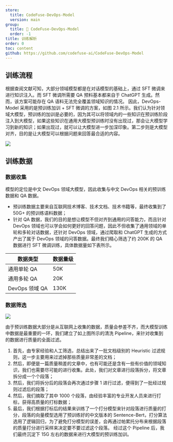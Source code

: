 ```yaml
---
store:
  title: CodeFuse-DevOps-Model
  version: main
group:
  title: 🌱 CodeFuse-DevOps-Model
  order: -1
title: 训练解析
order: 0
toc: content
github: https://github.com/codefuse-ai/CodeFuse-DevOps-Model
---
```


## 训练流程

根据查阅文献可知，大部分领域模型都是在对话模型的基础上，通过 SFT 微调来进行知识注入。而 SFT 微调所需要 QA 预料基本都来自于 ChatGPT 生成。然而，该方案可能存在 QA 语料无法完全覆盖领域知识的情况。
因此，DevOps-Model 采用的是预训练加训 + SFT 微调的方案，如图 2.1 所示。我们认为针对领域大模型，预训练的加训是必要的，因为其可以将领域内的一些知识在预训练阶段注入到大模型，如果这些知识在通用大模型预训练时没有出现过，那会让大模型学习到新的知识；如果出现过，就可以让大模型进一步加深印象。第二步则是大模型对齐，目的是让大模型可以根据问题来回答最合适的内容。

![](https://mdn.alipayobjects.com/huamei_bvbxju/afts/img/A*66DWSbAXqRAAAAAAAAAAAAAADlHYAQ/original)

## 训练数据

### 数据收集

模型的定位是中文 DevOps 领域大模型，因此收集与中文 DevOps 相关的预训练数据和 QA 数据。

- 预训练数据主要来自互联网技术博客、技术文档、技术书籍等，最终收集到了 50G+ 的预训练语料数据；
- 针对 QA 数据，我们的目的是想让模型不但对齐到通用的问答能力，而且针对 DevOps 领域也可以学会如何更好的回答问题，因此不但收集了通用领域的单轮和多轮对话数据，还针对 DevOps 领域，通过爬取和 ChatGPT 生成的方式产出了属于 DevOps 领域的问答数据。最终我们精心筛选了约 200K 的 QA 数据进行 SFT 微调训练，具体数据量如下表所示。

| 数据类型       | 数据量级 |
| -------------- | -------- |
| 通用单轮 QA    | 50K      |
| 通用多轮 QA    | 20K      |
| DevOps 领域 QA | 130K     |

### 数据筛选

![](https://mdn.alipayobjects.com/huamei_bvbxju/afts/img/A*jKlFTp3GWg8AAAAAAAAAAAAADlHYAQ/original)

由于预训练数据大部分是从互联网上收集的数据，质量会参差不齐，而大模型训练中数据是最重要的一环，我们建立了如上图所示的清洗 Pipeline，来针对收集到的数据进行质量的全面过滤。

1. 首先，由专家经验和人工筛选，总结出来了一批文档级别的 Heuristic 过滤规则，这一步主要用来过滤掉那些质量非常差的文档；
2. 然后，即便是一篇质量稍差的文章中，也有可能还是含有一些有价值的领域知识，我们也需要尽可能的进行收集。此处，我们对文章进行段落拆分，将文章拆分成一个个段落；
3. 然后，我们将拆分后的段落会再次通过步骤 1 进行过滤，便得到了一批经过规则过滤后的段落；
4. 然后，我们摘取了其中 1000 个段落，由经验丰富的专业开发人员来进行打标，获得高质量的打标数据；
5. 最后，我们根据打标后的结果来训练了一个打分模型来针对段落进行质量的打分，段落的向量模型选用了预训练好的中文版本的 Sentence-Bert，打分算法选用了逻辑回归，为了避免打分模型的误差，会再通过帕累托分布来根据段落的质量打分进行采样来决定要不要过滤这个段落。
   经过这个 Pipeline 后，我们最终沉淀下 15G 左右的数据来进行大模型的预训练加训。
